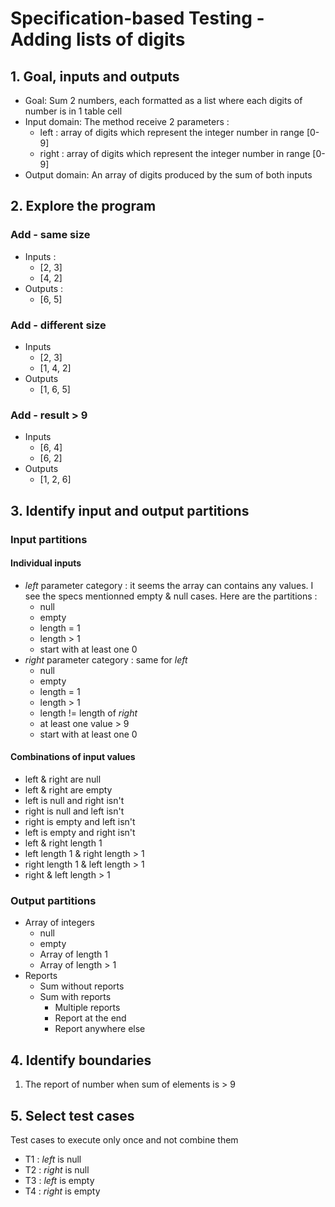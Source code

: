 # Specification-based Testing - Adding lists of digits

## 1. Goal, inputs and outputs
- Goal: Sum 2 numbers, each formatted as a list where each digits of number is in 1 table cell
- Input domain: The method receive 2 parameters :
  - left : array of digits which represent the integer number in range [0-9]
  - right : array of digits which represent the integer number in range [0-9]
- Output domain: An array of digits produced by the sum of both inputs

## 2. Explore the program
### Add - same size
- Inputs :
  - [2, 3]
  - [4, 2]
- Outputs :
  - [6, 5]
### Add - different size
- Inputs
  - [2, 3]
  - [1, 4, 2]
- Outputs
  - [1, 6, 5]
### Add - result > 9
- Inputs
  - [6, 4]
  - [6, 2]
- Outputs
  - [1, 2, 6]

## 3. Identify input and output partitions

### Input partitions

#### Individual inputs
- _left_ parameter category : it seems the array can contains any values. I see the specs mentionned empty & null cases. Here are the partitions :
  - null
  - empty
  - length = 1
  - length > 1
  - start with at least one 0
- _right_ parameter category : same for _left_
  - null
  - empty
  - length = 1
  - length > 1
  - length != length of _right_
  - at least one value > 9
  - start with at least one 0

#### Combinations of input values
- left & right are null
- left & right are empty
- left is null and right isn't
- right is null and left isn't
- right is empty and left isn't
- left is empty and right isn't
- left & right length 1
- left length 1 & right length > 1
- right length 1 & left length > 1
- right & left length > 1

### Output partitions
- Array of integers
  - null
  - empty
  - Array of length 1
  - Array of length > 1
- Reports
  - Sum without reports
  - Sum with reports
    - Multiple reports
    - Report at the end
    - Report anywhere else

## 4. Identify boundaries
1. The report of number when sum of elements is > 9

## 5. Select test cases
Test cases to execute only once and not combine them
- T1 : _left_ is null
- T2 : _right_ is null
- T3 : _left_ is empty
- T4 : _right_ is empty


